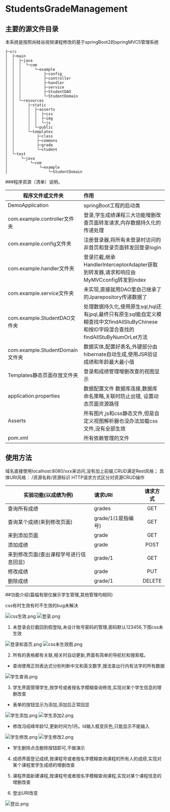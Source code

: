 # StudentsGradeManagement
## 主要的源文件目录
本系统是按照尚硅谷视频课程修改的基于springBoot2的springMVC5管理系统

```
├─src
│  ├─main
│  │  ├─java
│  │  │  └─com
│  │  │      └─example
│  │  │          ├─config
│  │  │          ├─controller
│  │  │          ├─handler
│  │  │          ├─service
│  │  │          ├─StudentDAO
│  │  │          └─StudentDomain
│  │  └─resources
│  │      ├─static
│  │      │  ├─asserts
│  │      │  │  ├─css
│  │      │  │  ├─img
│  │      │  │  └─js
│  │      │  └─public
│  │      └─templates
│  │          ├─class
│  │          ├─commons
│  │          ├─grade
│  │          └─student
│  └─test
│      └─java
│          └─com
│              └─example
│                  └─StudentDomain
```

###程序资源（清单）说明。

程序文件或文件夹 |	作用
| ---- | :---------- | 
DemoApplication |	springBoot工程的启动类
com.example.controller文件夹 |	登录,学生成绩课程三大功能增删改查页面转发请求,内存数据持久化的传递处理
com.example.config文件夹 |	注册登录器,将所有未登录时访问的非首页和登录页面转发回登录login
com.example.handler文件夹	| 登录拦截,继承HandlerInterceptorAdapter获取到转发器,请求和响应由MyMVCconfig转发到index
com.example.service文件夹 |	未实现,直接就用DAO里自己继承了的Jparepository传递数据了
com.example.StudentDAO文件夹 |	处理数据持久化,使用原生sql,hql还有jpql,最终只有原生sql能自定义模糊查找中文findAllStuByChinese和按ID字段混合查找的findAllStuByNumOrLet方法
com.example.StudentDomain文件夹 |	数据实体,配置好表名,外键部分由hibernate自动生成,使用JSR验证成绩和年龄最大最小值
Templates静态页面存放文件夹 |	登录和成绩管理增删改查的视图显示
application.properties | 数据配置文件	数据库连接,数据库命名策略,关联时防止出错, 设置动态页面资源路径
Asserts |	所有图片,js和css静态文件,但是自定义视图解析器也没办法加载css文件,没有全部生效
pom.xml |	所有依赖管理的文件

## 使用方法

域名直接使用localhost:8080/xxx来访问,没有加上前缀,CRUD满足Rest风格；
具体URI风格： /资源名称/资源标识 HTTP请求方式区分对资源CRUD操作

实验功能(以成绩为例) |	请求URI| 	请求方式|
| ---- | :---------- | :----: |
查询所有成绩 |	grades | GET|
查询某个成绩(来到修改页面) | grade/1(1是指编号) | GET
来到添加页面 |	grade |	GET
添加成绩 | grade |	POST
来到修改页面(查出课程学号进行信息回显)| grade/1 |	GET
修改成绩 |	grade |	PUT
删除成绩 |	grade/1 |	DELETE

##功能介绍(篇幅有限仅展示学生管理,其他管理均相同)

css有时生效有时不生效的bug未解决

![css生效.png](https://i.loli.net/2020/02/09/VQtoEuDaWeIid5C.png)
![登录.png](https://i.loli.net/2020/02/09/W9KT7VSfb4nNUrB.png)

1. 未登录会拦截回到假登陆,未设计账号密码的管理,密码默认123456,下图css未生效

![登录和首页.png](https://i.loli.net/2020/02/09/oH12VOnM4v6L5F9.png)
![css未生效图.png](https://i.loli.net/2020/02/09/qsEPcxZ8nCDRh6m.png)

2. 所有的表格都有关联,相关时自动更新,界面有简单的导航栏和搜索框。
  -  查询使用正则表达式分别判断中文和英文数字,搜法查出行内有法字的所有数据

![学生查询.png](https://i.loli.net/2020/02/09/kK489mx5dUlogWv.png)

3. 学生界面管理学生,按学号或者按名字模糊查询修改,实现对某个学生信息的增删改查

  -  表单的按钮显示为添加,添加后正常回显
      
![学生添加.png](https://i.loli.net/2020/02/09/Zh3lbicgA9OHUa7.png)
![学生添加2.png](https://i.loli.net/2020/02/09/WIMCAxQmrjshJnZ.png)

  - 修改冯绍峰年龄12,更新时间为1月。Id输入框变灰色,只能显示不能输入      

![学生修改.png](https://i.loli.net/2020/02/09/dzr5QwxS4uc3Gfs.png)
![学生修改2.png](https://i.loli.net/2020/02/09/6Qmjn38dLUGP5Th.png)

  - 学生删除点击删除按钮即可,不做演示

4. 成绩界面登记成绩,按课程号或者按名字模糊查询课程的所有人的成绩,实现对某个课程里学生成绩的增删改查

5. 课程界面新建课程,按课程号或者按名字模糊查询课程,实现对某个课程信息的增删改查

6. 登出URI改变

![登出.png](https://i.loli.net/2020/02/09/8CVOgzxL2Bw5nXG.png)
